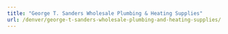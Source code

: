```yaml
---
title: "George T. Sanders Wholesale Plumbing & Heating Supplies"
url: /denver/george-t-sanders-wholesale-plumbing-and-heating-supplies/
---
```

